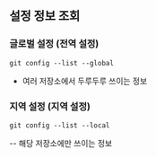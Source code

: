 ## 설정 정보 조회

### 글로벌 설정 (전역 설정)
```
git config --list --global
```

- 여러 저장소에서 두루두루 쓰이는 정보

### 지역 설정 (지역 설정)
```
git config --list --local
```

-- 해당 저장소에만 쓰이는 정보

